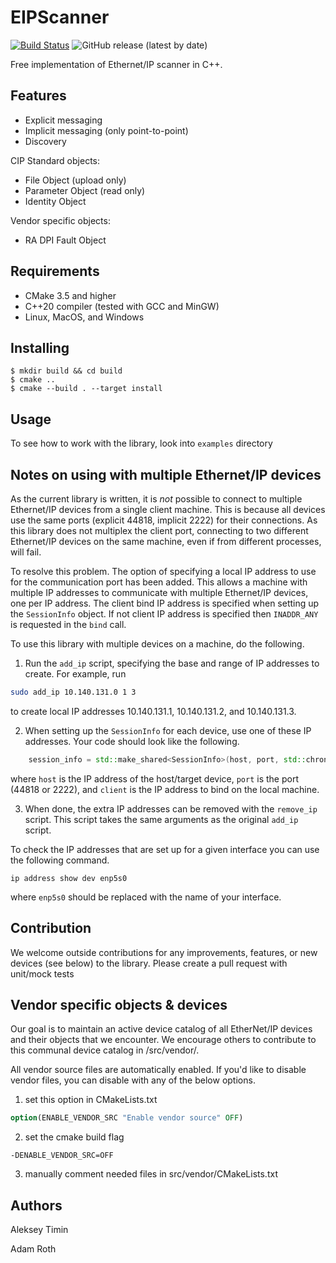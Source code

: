 # EIPScanner

[![Build Status](https://travis-ci.com/nimbuscontrols/EIPScanner.svg?branch=master)](https://travis-ci.com/nimbuscontrols/EIPScanner)
![GitHub release (latest by date)](https://img.shields.io/github/v/release/nimbuscontrols/EIPScanner)


Free implementation of Ethernet/IP scanner in C++.


## Features

* Explicit messaging
* Implicit messaging (only point-to-point)
* Discovery

CIP Standard objects:

* File Object (upload only)
* Parameter Object (read only)
* Identity Object

Vendor specific objects:

* RA DPI Fault Object 

## Requirements

* CMake 3.5 and higher
* C++20 compiler (tested with GCC and MinGW)
* Linux, MacOS, and Windows

## Installing

```shell
$ mkdir build && cd build
$ cmake ..
$ cmake --build . --target install
```

## Usage

To see how to work with the library, look into `examples` directory 

## Notes on using with multiple Ethernet/IP devices

As the current library is written, it is *not* possible to connect to multiple
Ethernet/IP devices from a single client machine. This is because all devices
use the same ports (explicit 44818, implicit 2222) for their connections. As 
this library does not multiplex the client port, connecting to two different 
Ethernet/IP devices on the same machine, even if from different processes, will
fail.

To resolve this problem. The option of specifying a local IP address to use for
the communication port has been added. This allows a machine with multiple IP 
addresses to communicate with multiple Ethernet/IP devices, one per IP address.
The client bind IP address is specified when setting up the `SessionInfo` object. 
If not client IP address is specified then `INADDR_ANY` is requested in the `bind`
call.

To use this library with multiple devices on a machine, do the following.

1. Run the `add_ip` script, specifying the base and range of IP addresses to create.
For example, run

```sh
sudo add_ip 10.140.131.0 1 3
```
to create local IP addresses 10.140.131.1, 10.140.131.2, and 10.140.131.3.

2. When setting up the `SessionInfo` for each device, use one of these IP 
addresses. Your code should look like the following.

```c++
    session_info = std::make_shared<SessionInfo>(host, port, std::chrono::milliseconds(1000), client); 
```
where `host` is the IP address of the host/target device, `port` is the port (44818 or 2222), and `client`
is the IP address to bind on the local machine.

3. When done, the extra IP addresses can be removed with the `remove_ip` script.
This script takes the same arguments as the original `add_ip` script.

To check the IP addresses that are set up for a given interface you can use the following command.

```
ip address show dev enp5s0
```
where `enp5s0` should be replaced with the name of your interface.

## Contribution

We welcome outside contributions for any improvements, features, or new devices (see below) to the library. Please create a pull request with unit/mock tests

## Vendor specific objects & devices

Our goal is to maintain an active device catalog of all EtherNet/IP devices and their objects that we encounter. We encourage others to contribute to this communal device catalog in /src/vendor/.

All vendor source files are automatically enabled. If you'd like to disable vendor files, you can disable with any of the below options.
1) set this option in CMakeLists.txt
```cmake
option(ENABLE_VENDOR_SRC "Enable vendor source" OFF)
```
2) set the cmake build flag 
```shell
-DENABLE_VENDOR_SRC=OFF
```
3) manually comment needed files in src/vendor/CMakeLists.txt

## Authors

Aleksey Timin

Adam Roth
